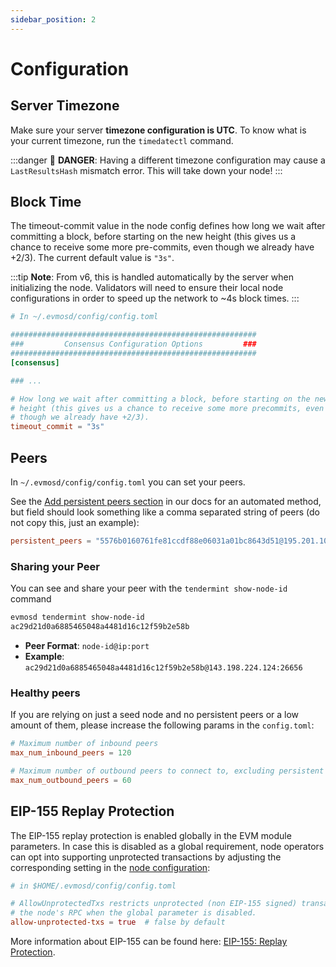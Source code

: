 ```yaml
---
sidebar_position: 2
---
```


# Configuration

## Server Timezone

Make sure your server **timezone configuration is UTC**.
To know what is your current timezone, run the `timedatectl` command.

:::danger
🚨 **DANGER**: Having a different timezone configuration
may cause a `LastResultsHash` mismatch error.
This will take down your node!
:::

## Block Time

The timeout-commit value in the node config defines how long we wait after committing a block,
before starting on the new height
(this gives us a chance to receive some more pre-commits, even though we already have +2/3).
The current default value is `"3s"`.

:::tip
**Note**: From v6, this is handled automatically by the server when initializing the node.
Validators will need to ensure their local node configurations in order to speed up the network to ~4s block times.
:::

```toml
# In ~/.evmosd/config/config.toml

#######################################################
###         Consensus Configuration Options         ###
#######################################################
[consensus]

### ... 

# How long we wait after committing a block, before starting on the new
# height (this gives us a chance to receive some more precommits, even
# though we already have +2/3).
timeout_commit = "3s"
```

## Peers

In `~/.evmosd/config/config.toml` you can set your peers.

See the [Add persistent peers section](./../testnet#add-persistent-peers) in our docs for an automated method, but
field should look something like a comma separated string of peers (do not copy this, just an example):

```toml
persistent_peers = "5576b0160761fe81ccdf88e06031a01bc8643d51@195.201.108.97:24656,13e850d14610f966de38fc2f925f6dc35c7f4bf4@176.9.60.27:26656,38eb4984f89899a5d8d1f04a79b356f15681bb78@18.169.155.159:26656,59c4351009223b3652674bd5ee4324926a5a11aa@51.15.133.26:26656,3a5a9022c8aa2214a7af26ebbfac49b77e34e5c5@65.108.1.46:26656,4fc0bea2044c9fd1ea8cc987119bb8bdff91aaf3@65.21.246.124:26656,6624238168de05893ca74c2b0270553189810aa7@95.216.100.80:26656,9d247286cd407dc8d07502240245f836e18c0517@149.248.32.208:26656,37d59371f7578101dee74d5a26c86128a229b8bf@194.163.172.168:26656,b607050b4e5b06e52c12fcf2db6930fd0937ef3b@95.217.107.96:26656,7a6bbbb6f6146cb11aebf77039089cd038003964@94.130.54.247:26656"
```

### Sharing your Peer

You can see and share your peer with the `tendermint show-node-id` command

```bash
evmosd tendermint show-node-id
ac29d21d0a6885465048a4481d16c12f59b2e58b
```

- **Peer Format**: `node-id@ip:port`
- **Example**: `ac29d21d0a6885465048a4481d16c12f59b2e58b@143.198.224.124:26656`

### Healthy peers

If you are relying on just a seed node and no persistent peers or a low amount of them,
please increase the following params in the `config.toml`:

```toml
# Maximum number of inbound peers
max_num_inbound_peers = 120

# Maximum number of outbound peers to connect to, excluding persistent peers
max_num_outbound_peers = 60
```

## EIP-155 Replay Protection

The EIP-155 replay protection is enabled globally in the EVM module parameters.
In case this is disabled as a global requirement, node operators can opt into supporting unprotected transactions
by adjusting the corresponding setting in the [node configuration](https://github.com/evmos/evmos/blob/v18.1.0/server/config/toml.go#L74-L76):

```toml
# in $HOME/.evmosd/config/config.toml

# AllowUnprotectedTxs restricts unprotected (non EIP-155 signed) transactions to be submitted via
# the node's RPC when the global parameter is disabled.
allow-unprotected-txs = true  # false by default
```

More information about EIP-155 can be found here: [EIP-155: Replay Protection](../../protocol/concepts/replay-protection.md).
